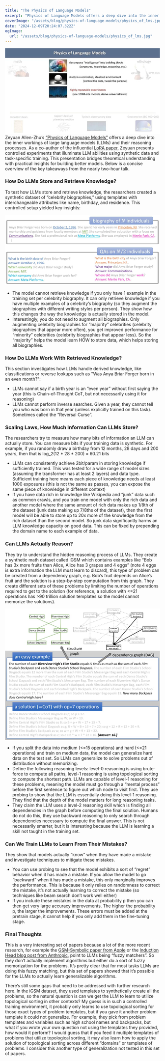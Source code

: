 ```yaml
---
title: "The Physics of Language Models"
excerpt: "Physics of Language Models offers a deep dive into the inner workings of large language models (LLMs) and their reasoning processes."
coverImage: "/assets/blog/physics-of-language-models/physics_of_lms.jpg"
date: "2024-12-09T20:24:07.322Z"
ogImage:
  url: "/assets/blog/physics-of-language-models/physics_of_lms.jpg"
---
```


![cover](/assets/blog/physics-of-language-models/physics_of_lms.jpg)
Zeyuan Allen-Zhu’s [“Physics of Language Models”](https://youtu.be/yBL7J0kgldU?si=QsfMpYXNUVsWx-M0) offers a deep dive into the inner workings of large language models (LLMs) and their reasoning processes. As a co-author of the influential [LoRA paper](https://arxiv.org/abs/2106.09685), Zeyuan presents controlled experiments that illuminate LLM abilities using synthetic data and task-specific training. This presentation bridges theoretical understanding with practical insights for building better models. Below is a concise overview of the key takeaways from the nearly two-hour talk.

### How Do LLMs Store and Retrieve Knowledge?
To test how LLMs store and retrieve knowledge, the researchers created a synthetic dataset of “celebrity biographies,” using templates with interchangeable attributes like name, birthday, and residence. This controlled setup yielded key insights:

![knowledge](/assets/blog/physics-of-language-models/knowledge.jpg)

- The model cannot retrieve knowledge if you only have 1 example in the training set per celebrity biography. It can only retrieve knowledge if you have multiple examples of a celebrity’s biography (so they augment the biographies with different writing styles per person). They show how this changes the way the knowledge is actually stored in the model.
- Interestingly, you do not need to augment all biographies. Only augmenting celebrity biographies for “majority” celebrities (celebrity biographies that appear more often), you get improved performance for “minority” celebrities (celebrity biographies that appear less). So the “majority” helps the model learn HOW to store data, which helps storing all biographies.

### How Do LLMs Work With Retrieved Knowledge?
This section investigates how LLMs handle derived knowledge, like classifications or reverse lookups such as "Was Anya Briar Forger born in an even month?":

- LLMs cannot say if a birth year is an “even year” without first saying the year (this is Chain-of-Thought CoT, but not necessarily using it for reasoning)
- LLMs cannot perform inverse searches. Given a year, they cannot tell you who was born in that year (unless explicitly trained on this task). Sometimes called the “Reversal Curse”.

### Scaling Laws, How Much Information Can LLMs Store?
The researchers try to measure how many bits of information an LLM can actually store. You can measure bits if your training data is synthetic. For example, if you randomly draw a birthday from 12 months, 28 days and 200 years, then that is log_2(12 * 28 * 200) = 60.21 bits

- LLMs can consistently achieve 2bit/param in storing knowledge if sufficiently trained. This was tested for a wide range of model sizes (assuming the transformer has at least 2 layers) and data type. Sufficient training here means each piece of knowledge needs at least 1000 exposures (this is not the same as passes, you can expose the same piece of knowledge in different context)
- If you have data rich in knowledge like Wikipedia and “junk” data such as common crawls, and you train one model with only the rich data and another model where the same amount of rich data makes up 1/8th of the dataset (junk data making up 7/8ths of the dataset), then the first model will be able to store up to 20x more of the knowledge from the rich dataset than the second model. So junk data significantly harms an LLM knowledge capacity on good data. This can be fixed by prepending the domain name to each example of data.

### Can LLMs Actually Reason?
They try to understand the hidden reasoning process of LLMs. They create a synthetic math dataset called iGSM which contains examples like “Bob has 3x more fruits than Alice, Alice has 3 grapes and 4 eggs” (note 4 eggs is extra information the LLM must learn to discard), this type of problem can be created from a dependency graph, e.g. Bob’s fruit depends on Alice’s fruit and the solution is a step-by-step computation from this graph. They create different sets of these problems by limiting the number of operations required to get to the solution (for reference, a solution with <=21 operations has >90 trillion solution templates so the model cannot memorize the solutions).

![math](/assets/blog/physics-of-language-models/math.jpg)

- If you split the data into medium (<=15 operations) and hard (<=21 operations) and train on medium data, the model can generalize hard data on the test set. So LLMs can generalize to solve problems out of distribution without memorizing.
- Define the following reasoning levels: level-0 reasoning is using brute-force to compute all paths, level-1 reasoning is using topological sorting to compute the shortest path. LLMs are capable of level-1 reasoning for these problems, meaning the model must go through a “mental process” before the first sentence to figure out which node to visit first. They use probing to show that the LLM is essentially doing this level-1 reasoning. They find that the depth of the model matters for long reasoning tasks.
- They claim the LLM uses a level-2 reasoning skill which is finding all dependencies in the graph before computing the final solution. Humans do not do this, they use backward reasoning to only search through dependencies necessary to compute the final answer. This is not necessarily smarter, but it is interesting because the LLM is learning a skill not taught in the training set.

### Can We Train LLMs to Learn From Their Mistakes?
They show that models actually “know” when they have made a mistake and investigate techniques to mitigate these mistakes.

- You can use probing to see that the model exhibits a sort of “regret” behavior when it has made a mistake. If you allow the model to go “backward” when it has made a mistake, this only marginally improves the performance. This is because it only relies on randomness to correct the mistake, it’s not actually learning to correct the mistake (so techniques like beam search don’t work well either)
- If you include these mistakes in the data at probability p then you can then get very large accuracy improvements. The higher the probability p, the larger the improvements. These errors must be added at the pretrain stage, it cannot help if you only add them in the fine-tuning stage.

### Final Thoughts
This is a very interesting set of papers because a lot of the more recent research, for example the [GSM-Symbolic paper from Apple](https://arxiv.org/abs/2410.05229) or the [Induction Head blog post from Anthropic](https://transformer-circuits.pub/2022/in-context-learning-and-induction-heads/index.html), point to LLMs being “fuzzy matchers”. So they don’t actually implement algorithms but either do a sort of fuzzy memorization for the problems. It’s pretty clear that for most tasks LLMs are doing this fuzzy matching, but this set of papers showed that it’s possible for the LLMs to actually learn generalizable algorithms.

There’s still some gaps that need to be addressed with further research here. In the iGSM dataset, they used templates to synthetically create all the problems, so the natural question is can we get the LLM to learn to utilize topological sorting in other contexts? My guess is in such a controlled training environment, it probably only learns to use topological sorting for those exact types of problem templates, but if you gave it another problem template it could not generalize. For example, they pick from problem templates and variables such as high school names and backpacks, but what if you wrote your own question not using the templates they provided, how would it perform? I would guess that if you feed it multiple templates of problems that utilize topological sorting, it may also learn how to apply the solution of topological sorting across different “domains” or templates of problems. I consider this another type of generalization not tested in this set of papers.
